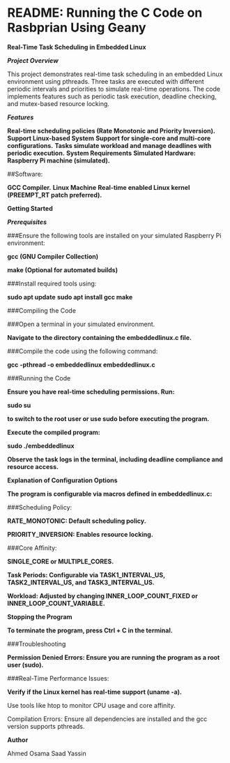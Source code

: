 # README: Running the C Code on Rasbprian Using Geany

**Real-Time Task Scheduling in Embedded Linux**

***Project Overview***

This project demonstrates real-time task scheduling in an embedded Linux environment using pthreads. Three tasks are executed with different periodic intervals and priorities to simulate real-time operations. The code implements features such as periodic task execution, deadline checking, and mutex-based resource locking.

***Features***

**Real-time scheduling policies (Rate Monotonic and Priority Inversion).**
**Support Linux-based System**
**Support for single-core and multi-core configurations.**
**Tasks simulate workload and manage deadlines with periodic execution.**
**System Requirements**
**Simulated Hardware: Raspberry Pi machine (simulated).**

##Software:

**GCC Compiler.**
**Linux Machine**
**Real-time enabled Linux kernel (PREEMPT_RT patch preferred).**

**Getting Started**

***Prerequisites***

###Ensure the following tools are installed on your simulated Raspberry Pi environment:

**gcc (GNU Compiler Collection)**

**make (Optional for automated builds)**

###Install required tools using:

**sudo apt update**
**sudo apt install gcc make**

###Compiling the Code

###Open a terminal in your simulated environment.

**Navigate to the directory containing the embeddedlinux.c file.**

###Compile the code using the following command:

**gcc -pthread -o embeddedlinux embeddedlinux.c**

###Running the Code

**Ensure you have real-time scheduling permissions. Run:**

**sudo su**

**to switch to the root user or use sudo before executing the program.**

**Execute the compiled program:**

**sudo ./embeddedlinux**

**Observe the task logs in the terminal, including deadline compliance and resource access.**

**Explanation of Configuration Options**

**The program is configurable via macros defined in embeddedlinux.c:**

###Scheduling Policy:

**RATE_MONOTONIC: Default scheduling policy.**

**PRIORITY_INVERSION: Enables resource locking.**

###Core Affinity:

**SINGLE_CORE or MULTIPLE_CORES.**

**Task Periods: Configurable via TASK1_INTERVAL_US, TASK2_INTERVAL_US, and TASK3_INTERVAL_US.**

**Workload: Adjusted by changing INNER_LOOP_COUNT_FIXED or INNER_LOOP_COUNT_VARIABLE.**

**Stopping the Program**

**To terminate the program, press Ctrl + C in the terminal.**

###Troubleshooting

**Permission Denied Errors: Ensure you are running the program as a root user (sudo).**

###Real-Time Performance Issues:

**Verify if the Linux kernel has real-time support (uname -a).**

Use tools like htop to monitor CPU usage and core affinity.

Compilation Errors: Ensure all dependencies are installed and the gcc version supports pthreads.

**Author**

Ahmed Osama Saad Yassin
